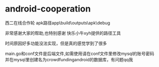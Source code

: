 # android-cooperation
 西二在线合作轮
apk路径app\build\outputs\apk\debug              

非常感谢大家的帮助,也特别感谢 快乐小牛xyh提供的路径工具   
   
时间原因好多功能没法实现，但是真的感觉学到了很多     

main.go和conf文件是后端文件,如需使用请在conf文件里修改mysql的账号密码并在mysql里创建名为crowdfundingandroid的数据库，有问题qq我
